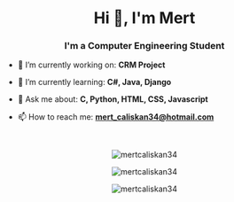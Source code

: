 <h1 align="center">Hi 👋, I'm Mert</h1>
<h3 align="center">I'm a Computer Engineering Student</h3>

- 🔭 I’m currently working on: **CRM Project**

- 🌱 I’m currently learning: **C#, Java, Django**

- 💬 Ask me about: **C, Python, HTML, CSS, Javascript**

- 📫 How to reach me: **mert_caliskan34@hotmail.com**

<br>
<p style="text-align: center">
  <img src="https://github-readme-stats.vercel.app/api/top-langs/?username=mertcaliskan34&theme=algolia&hide_border=false&include_all_commits=true&count_private=true&layout=compact" alt="mertcaliskan34" />
</p>

<p style="text-align: center">
  <img src="https://github-readme-stats.vercel.app/api?username=mertcaliskan34&theme=algolia&hide_border=false&include_all_commits=true&count_private=true" alt="mertcaliskan34" />
</p>

<p style="text-align: center">
  <img src="https://github-readme-streak-stats.herokuapp.com/?user=mertcaliskan34&theme=algolia&hide_border=false" alt="mertcaliskan34" />
</p>
